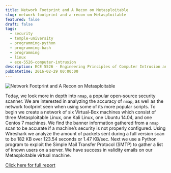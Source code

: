 ```yaml
---
title: Network Footprint and A Recon on Metasploitable
slug: network-footprint-and-a-recon-on-Metasploitable
featured: false
draft: false
tags:
  - security
  - temple-university
  - programming-python
  - programming-bash
  - programming
  - linux
  - ece-5526-computer-intrusion
description: ECE 5526 - Engineering Principles of Computer Intrusion and Detection
pubDatetime: 2016-02-29 00:00:00
---
```


![Network Footprint and A Recon on Metasploitable](@assets/images/5526_engineering_principles_computer_intrusion/virtualmachine-env.png)

Today, we look more in depth into `nmap`, a popular open-source security
scanner. We are interested in analyzing the accuracy of `nmap`, as well as
the network footprint seen when using some of its more popular scripts.
To begin we create a network of six Virtual-Box machines which consist of
three Metasploitable Linux, one Kali Linux, one Ubuntu 14.04, and one
Centos 7 machines. We find the banner information gathered from a `nmap`
scan to be accurate if a machine’s security is not properly configured.
Using Wireshark we analyze the amount of packets sent during a full version
scan to be 182 KB over 123.54 seconds or 1.47 KB/sec. Next we use a Python
program to exploit the Simple Mail Transfer Protocol (SMTP) to gather a
list of known users on a server. We have success in validity emails on our
Metasploitable virtual machine.

[Click here for full report](https://github.com/dtrejod/myece5526/blob/master/projects/20160227_nmap_network_footprint/20160227_trejo_devin_002.pdf)
